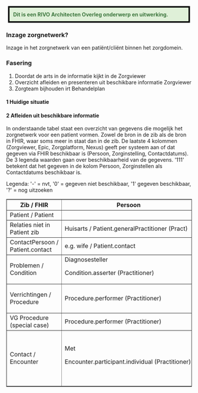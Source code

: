 <div style="margin: 5px; padding: 10px; color: #3c763d; background-color: #dff0d8; border: 4px solid black;">
<b>Dit is een RIVO Architecten Overleg onderwerp en uitwerking.</b>
</div>

### Inzage zorgnetwerk?

Inzage in het zorgnetwerk van een patiënt/cliënt binnen het zorgdomein.

### Fasering

1. Doordat de arts in de informatie kijkt in de Zorgviewer
1. Overzicht afleiden en presenteren uit beschikbare informatie Zorgviewer
1. Zorgteam bijhouden irt Behandelplan

#### 1 Huidige situatie

#### 2 Afleiden uit beschikbare informatie

In onderstaande tabel staat een overzicht van gegevens die mogelijk het zorgnetwerk voor een patient vormen. 
Zowel de bron in de zib als de bron in FHIR, waar soms meer in staat dan in de zib.
De laatste 4 kolommen (Zorgviewer, Epic, Zorgplatform, Nexus) geeft per systeem aan of dat gegeven via FHIR beschikbaar is (Persoon, Zorginstelling, Contactdatums). De 3 legenda waarden gaan over beschikbaarheid van de gegevens. '111' betekent dat het gegeven in de kolom Persoon, Zorginstellen als Contactdatums beschikbaar is.

Legenda: '-' = nvt, '0' = gegeven niet beschikbaar, '1' gegeven beschikbaar, '?' = nog uitzoeken

<table border="1" cellpadding="5">
<tr><th>Zib / FHIR</th>
<th>Persoon</th>
<th>Zorginstelling</th>
<th>Contactdatums</th>
<th>Zorgviewer</th>
<th>Epic</th>
<th>Zorgplatform</th>
<th>Nexus</th></tr>
<tr><td>Patient / Patient</td>
<td></td>
<td></td>
<td></td>
<td>1--</td>
<td>1--</td>
<td>1--</td>
<td>1--</td></tr>
<tr><td>Relaties niet in Patient zib</td>
<td>Huisarts / Patient.generalPractitioner (Pract)</td>
<td>Houder van het dossier / Patient.managingOrganization (Org) 
</td>
<td>nvt</td>
<td>00-</td>
<td>11-</td>
<td>11-</td>
<td>11-</td></tr>
<tr><td>ContactPersoon / Patient.contact</td>
<td>e.g. wife / Patient.contact</td>
<td>nvt</td>
<td>nvt</td>
<td>0--</td>
<td>1--</td>
<td>1--</td>
<td>1--</td>
</tr><tr><td>
Problemen / Condition 
</td>
<td>
Diagnosesteller 

Condition.asserter (Practitioner) 
</td>
<td></td>
<td>
Diagnosestelling 

Condition.assertedDate 
</td>
<td>0-0</td>
<td>0-1</td>
<td>1-1</td>
<td>0-0</td></tr>
<tr><td>Verrichtingen / Procedure</td>
<td>Procedure.performer (Practitioner)</td>
<td>
Procedure.performer (Location) 

(N.B. Epic/ZP use Performer.location) 
</td>
<td>Procedure.performedDateTime</td>
<td>111</td>
<td>111</td>
<td>111</td>
<td>111</td></tr>
<tr><td>VG Procedure (special case)</td>
<td>Procedure.performer (Practitioner)</td>
<td>Procedure.performer (Location)</td>
<td>Procedure.performedDateTime</td>
<td>111</td>
<td>001</td>
<td>???</td>
<td>???</td></tr>
<tr><td>
Contact / Encounter 
</td>
<td>
Met 

Encounter.participant.individual (Practitioner) 
</td>
<td>
Locatie 

Encounter.serviceProvider (Organization) 

(Epic uses Encounter.location) 

UMCGheeft ook nog afdeling als 2de locatie! 
</td>
<td>Encounter.period</td>
<td>000</td>
<td>111</td>
<td>111</td>
<td>111</td></tr>
</table>